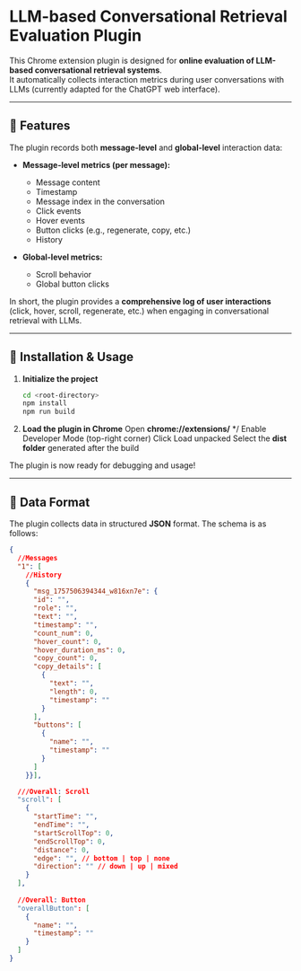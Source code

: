 # LLM-based Conversational Retrieval Evaluation Plugin

This Chrome extension plugin is designed for **online evaluation of LLM-based conversational retrieval systems**.  
It automatically collects interaction metrics during user conversations with LLMs (currently adapted for the ChatGPT web interface).

---

## 🔹 Features

The plugin records both **message-level** and **global-level** interaction data:

- **Message-level metrics (per message):**
  - Message content  
  - Timestamp  
  - Message index in the conversation  
  - Click events  
  - Hover events  
  - Button clicks (e.g., regenerate, copy, etc.)  
  - History  

- **Global-level metrics:**
  - Scroll behavior  
  - Global button clicks  
  
In short, the plugin provides a **comprehensive log of user interactions** (click, hover, scroll, regenerate, etc.) when engaging in conversational retrieval with LLMs.

---

## 🔹 Installation & Usage

1. **Initialize the project**

   ```bash
   cd <root-directory>
   npm install
   npm run build

2. **Load the plugin in Chrome**
  Open **chrome://extensions/** */
  Enable Developer Mode (top-right corner)
  Click Load unpacked
  Select the **dist folder** generated after the build

  The plugin is now ready for debugging and usage!

---

## 🔹 Data Format

The plugin collects data in structured **JSON** format. The schema is as follows:

```json
{
  //Messages
  "1": [
    //History
    {
      "msg_1757506394344_w816xn7e": {
      "id": "",
      "role": "",
      "text": "",
      "timestamp": "",
      "count_num": 0,
      "hover_count": 0,
      "hover_duration_ms": 0,
      "copy_count": 0,
      "copy_details": [
        {
          "text": "",
          "length": 0,
          "timestamp": ""
        }
      ],
      "buttons": [
        {
          "name": "",
          "timestamp": ""
        }
      ]
    }}],

  ///Overall: Scroll
  "scroll": [
    {
      "startTime": "",
      "endTime": "",
      "startScrollTop": 0,
      "endScrollTop": 0,
      "distance": 0,
      "edge": "", // bottom | top | none
      "direction": "" // down | up | mixed
    }
  ],
  
  //Overall: Button
  "overallButton": [
    {
      "name": "",
      "timestamp": ""
    }
  ]
}
